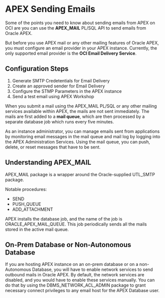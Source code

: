 # APEX Sending Emails

Some of the points you need to know about sending emails from APEX on OCI are you can use the **APEX_MAIL** PL/SQL API to send emails from Oracle APEX. 

But before you use APEX mail or any other mailing features of Oracle APEX, you must configure an email provider in your APEX instance. Currently, the only supported email provider is the **OCI Email Delivery Service**.

## Configuration Steps

1. Generate SMTP Credetentials for Email Delivery
2. Create an approved sender for Email Delivery
3. Configure the STMP Parameters in the APEX instance
4. Send a test email using APEX Workshop

When you submit a mail using the APEX_MAIL PL/SQL or any other mailing services available within APEX, the mails are not sent immediately. The mails are first added to a **mail queue**, which are then processed by a separate database job which runs every five minutes.

As an instance administrator, you can manage emails sent from applications by monitoring email messages in the mail queue and mail log by logging into the APEX Administration Services. Using the mail queue, you can push, delete, or reset messages that have to be sent.

## Understanding APEX_MAIL

APEX_MAIL package is a wrapper around the Oracle-supplied UTL_SMTP package. 

Notable procedures:

- SEND
- PUSH_QUEUE
- ADD_ATTACHMENT

APEX installs the database job, and the name of the job is ORACLE_APEX_MAIL_QUEUE. This job periodically sends all the mails stored in the active mail queue.

## On-Prem Database or Non-Autonomous Database

If you are hosting APEX instance on an on-prem database or on a non-Autonomous Database, you will have to enable network services to send outbound mails in Oracle APEX. By default, the network services are disabled, and you would have to enable these services manually. You can do that by using the DBMS_NETWORK_ACL_ADMIN package to grant necessary connect privileges to any email host for the APEX Database user.
